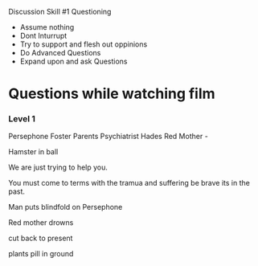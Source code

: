 Discussion Skill #1 Questioning
* Assume nothing
* Dont Inturrupt
* Try to support and flesh out oppinions
* Do Advanced Questions
* Expand upon and ask Questions

# Questions while watching film
### Level 1
Persephone
Foster Parents
Psychiatrist
Hades
Red Mother - 

Hamster in ball

We are just trying to help you.

You must come to terms with the tramua and suffering be brave its in the past.

Man puts blindfold on Persephone

Red mother drowns

cut back to present

plants pill in ground
